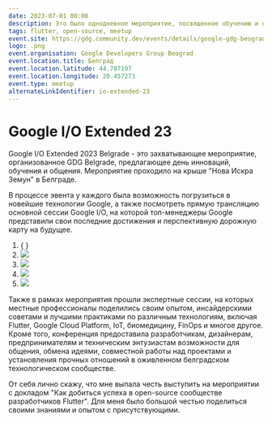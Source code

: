 ```yaml
---
date: 2023-07-01 00:00
description: Это было однодневное мероприятие, посвященное обучению и общению. Участники погрузились в новейшие технологии Google, посмотрели основную сессию Google I/O и приняли участие в экспертных сессиях по различным технологиям. Там же мне выпала честь выступить с докладом "Как добиться успеха в open-source сообществе разработчиков Flutter".
tags: flutter, open-source, meetup
event.site: https://gdg.community.dev/events/details/google-gdg-beograd-presents-google-io-extended-23-belgrade/
logo: .png
event.organisation: Google Developers Group Beograd
event.location.title: Белград
event.location.latitude: 44.787197
event.location.longitude: 20.457273
event.type: meetup
alternateLinkIdentifier: io-extended-23
---
```

# Google I/O Extended 23

Google I/O Extended 2023 Belgrade - это захватывающее мероприятие, организованное GDG Belgrade, предлагающее день инноваций, обучения и общения. Мероприятие проходило на крыше "Нова Искра Земун" в Белграде.

В процессе эвента у каждого была возможность погрузиться в новейшие технологии Google, а также посмотреть прямую трансляцию основной сессии Google I/O, на которой топ-менеджеры Google представили свои последние достижения и перспективную дорожную карту на будущее.


1. { }
2. ![ ](1.jpg)
3. ![ ](2.jpg)
4. ![ ](3.jpg)
4. ![ ](4.jpg)


Также в рамках мероприятия прошли экспертные сессии, на которых местные профессионалы поделились своим опытом, инсайдерскими советами и лучшими практиками по различным технологиям, включая Flutter, Google Cloud Platform, IoT, биомедицину, FinOps и многое другое. Кроме того, конференция предоставила разработчикам, дизайнерам, предпринимателям и техническим энтузиастам возможности для общения, обмена идеями, совместной работы над проектами и установления прочных отношений в оживленном белградском технологическом сообществе.

От себя лично скажу, что мне выпала честь выступить на мероприятии с докладом "Как добиться успеха в open-source сообществе разработчиков Flutter". Для меня было большой честью поделиться своими знаниями и опытом с присутствующими.
